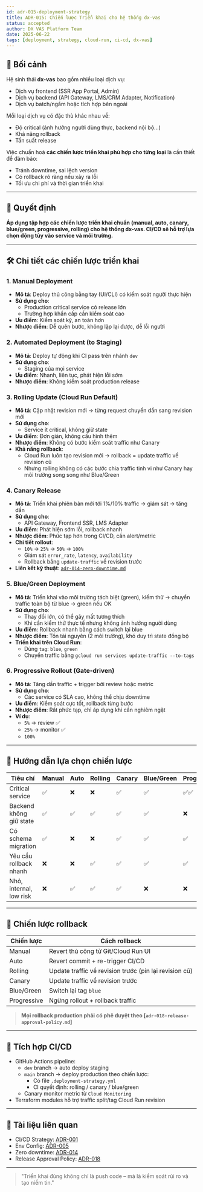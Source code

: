```yaml
---
id: adr-015-deployment-strategy
title: ADR-015: Chiến lược Triển khai cho hệ thống dx-vas
status: accepted
author: DX VAS Platform Team
date: 2025-06-22
tags: [deployment, strategy, cloud-run, ci-cd, dx-vas]
---
```


## 📌 Bối cảnh

Hệ sinh thái **dx-vas** bao gồm nhiều loại dịch vụ:
- Dịch vụ frontend (SSR App Portal, Admin)
- Dịch vụ backend (API Gateway, LMS/CRM Adapter, Notification)
- Dịch vụ batch/ngầm hoặc tích hợp bên ngoài

Mỗi loại dịch vụ có đặc thù khác nhau về:
- Độ critical (ảnh hưởng người dùng thực, backend nội bộ...)
- Khả năng rollback
- Tần suất release

Việc chuẩn hoá **các chiến lược triển khai phù hợp cho từng loại** là cần thiết để đảm bảo:
- Tránh downtime, sai lệch version
- Có rollback rõ ràng nếu xảy ra lỗi
- Tối ưu chi phí và thời gian triển khai

---

## 🧠 Quyết định

**Áp dụng tập hợp các chiến lược triển khai chuẩn (manual, auto, canary, blue/green, progressive, rolling) cho hệ thống dx-vas. CI/CD sẽ hỗ trợ lựa chọn động tùy vào service và môi trường.**

---

## 🛠 Chi tiết các chiến lược triển khai

### 1. Manual Deployment
- **Mô tả**: Deploy thủ công bằng tay (UI/CLI) có kiểm soát người thực hiện
- **Sử dụng cho**:
  - Production critical service có release lớn
  - Trường hợp khẩn cấp cần kiểm soát cao
- **Ưu điểm**: Kiểm soát kỹ, an toàn hơn
- **Nhược điểm**: Dễ quên bước, không lặp lại được, dễ lỗi người

### 2. Automated Deployment (to Staging)
- **Mô tả**: Deploy tự động khi CI pass trên nhánh `dev`
- **Sử dụng cho**:
  - Staging của mọi service
- **Ưu điểm**: Nhanh, liên tục, phát hiện lỗi sớm
- **Nhược điểm**: Không kiểm soát production release

### 3. Rolling Update (Cloud Run Default)
- **Mô tả**: Cập nhật revision mới → từng request chuyển dần sang revision mới
- **Sử dụng cho**:
  - Service ít critical, không giữ state
- **Ưu điểm**: Đơn giản, không cấu hình thêm
- **Nhược điểm**: Không có bước kiểm soát traffic như Canary
- **Khả năng rollback**:
  - Cloud Run luôn tạo revision mới → rollback = update traffic về revision cũ
  - Nhưng rolling không có các bước chia traffic tinh vi như Canary hay môi trường song song như Blue/Green

### 4. Canary Release
- **Mô tả**: Triển khai phiên bản mới tới 1%/10% traffic → giám sát → tăng dần
- **Sử dụng cho**:
  - API Gateway, Frontend SSR, LMS Adapter
- **Ưu điểm**: Phát hiện sớm lỗi, rollback nhanh
- **Nhược điểm**: Phức tạp hơn trong CI/CD, cần alert/metric
- **Chi tiết rollout**:
  - `10%` → `25%` → `50%` → `100%`
  - Giám sát `error_rate`, `latency`, `availability`
  - Rollback bằng `update-traffic` về revision trước
- **Liên kết kỹ thuật**: [`adr-014-zero-downtime.md`](./adr-014-zero-downtime.md)

### 5. Blue/Green Deployment
- **Mô tả**: Triển khai vào môi trường tách biệt (green), kiểm thử → chuyển traffic toàn bộ từ blue → green nếu OK
- **Sử dụng cho**:
  - Thay đổi lớn, có thể gây mất tương thích
  - Khi cần kiểm thử thực tế nhưng không ảnh hưởng người dùng
- **Ưu điểm**: Rollback nhanh bằng cách switch lại blue
- **Nhược điểm**: Tốn tài nguyên (2 môi trường), khó duy trì state đồng bộ
- **Triển khai trên Cloud Run**:
  - Dùng `tag`: `blue`, `green`
  - Chuyển traffic bằng `gcloud run services update-traffic --to-tags`

### 6. Progressive Rollout (Gate-driven)
- **Mô tả**: Tăng dần traffic + trigger bởi review hoặc metric
- **Sử dụng cho**:
  - Các service có SLA cao, không thể chịu downtime
- **Ưu điểm**: Kiểm soát cực tốt, rollback từng bước
- **Nhược điểm**: Rất phức tạp, chỉ áp dụng khi cần nghiêm ngặt
- **Ví dụ**:
  - `5%` → review ✅
  - `25%` → monitor ✅
  - `100%`

---

## 🧭 Hướng dẫn lựa chọn chiến lược

| Tiêu chí | Manual | Auto | Rolling | Canary | Blue/Green | Progressive |
|---------|--------|------|---------|--------|------------|-------------|
| Critical service | ✅ | ❌ | ❌ | ✅ | ✅ | ✅✅ |
| Backend không giữ state | ✅ | ✅ | ✅ | ✅ | ✅ | ❌ |
| Có schema migration | ✅ | ❌ | ❌ | ✅ | ✅ | ✅ |
| Yêu cầu rollback nhanh | ❌ | ❌ | ✅ | ✅ | ✅ | ✅ |
| Nhỏ, internal, low risk | ❌ | ✅ | ✅ | ✅ | ❌ | ❌ |

---

## 🔁 Chiến lược rollback

| Chiến lược | Cách rollback |
|-----------|----------------|
| Manual | Revert thủ công từ Git/Cloud Run UI |
| Auto | Revert commit + re-trigger CI/CD |
| Rolling | Update traffic về revision trước (pin lại revision cũ) |
| Canary | Update traffic về revision trước |
| Blue/Green | Switch lại tag `blue` |
| Progressive | Ngừng rollout + rollback traffic |

> **Mọi rollback production phải có phê duyệt theo [`adr-018-release-approval-policy.md`]**

---

## 🔄 Tích hợp CI/CD

- GitHub Actions pipeline:
  - `dev` branch → auto deploy staging
  - `main` branch → deploy production theo chiến lược:
    - Có file `.deployment-strategy.yml`
    - CI quyết định: rolling / canary / blue/green
  - Canary monitor metric từ `Cloud Monitoring`
- Terraform modules hỗ trợ traffic split/tag Cloud Run revision

---

## 📎 Tài liệu liên quan

- CI/CD Strategy: [ADR-001](./adr-001-ci-cd.md)
- Env Config: [ADR-005](./adr-005-env-config.md)
- Zero downtime: [ADR-014](./adr-014-zero-downtime.md)
- Release Approval Policy: [ADR-018](./adr-018-release-approval-policy.md)

---
> "Triển khai đúng không chỉ là push code – mà là kiểm soát rủi ro và tạo niềm tin."
